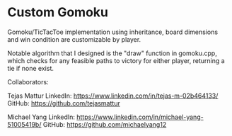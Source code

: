 # Custom Gomoku

Gomoku/TicTacToe implementation using inheritance, board dimensions and win condition are customizable by player.

Notable algorithm that I designed is the "draw" function in gomoku.cpp, which checks for any feasible paths to victory for either player, returning a tie if none exist.

Collaborators:

Tejas Mattur
LinkedIn: https://www.linkedin.com/in/tejas-m-02b464133/
GitHub: https://github.com/tejasmattur

Michael Yang
LinkedIn: https://www.linkedin.com/in/michael-yang-51005419b/
GitHub: https://github.com/michaelyang12
